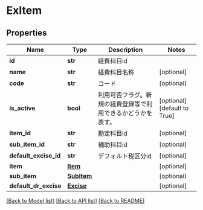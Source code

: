 # ExItem

## Properties
Name | Type | Description | Notes
------------ | ------------- | ------------- | -------------
**id** | **str** | 経費科目id | 
**name** | **str** | 経費科目名称 | [optional] 
**code** | **str** | コード | [optional] 
**is_active** | **bool** | 利用可否フラグ。新規の経費登録等で利用できるかどうかを表す。 | [optional] [default to True]
**item_id** | **str** | 勘定科目id | [optional] 
**sub_item_id** | **str** | 補助科目id | [optional] 
**default_excise_id** | **str** | デフォルト税区分id | [optional] 
**item** | [**Item**](Item.md) |  | [optional] 
**sub_item** | [**SubItem**](SubItem.md) |  | [optional] 
**default_dr_excise** | [**Excise**](Excise.md) |  | [optional] 

[[Back to Model list]](../README.md#documentation-for-models) [[Back to API list]](../README.md#documentation-for-api-endpoints) [[Back to README]](../README.md)


